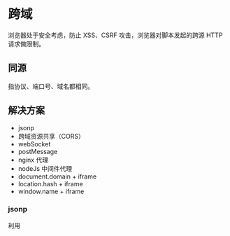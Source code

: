 # 跨域

浏览器处于安全考虑，防止 XSS、CSRF 攻击，浏览器对脚本发起的跨源 HTTP 请求做限制。

## 同源

指协议、端口号、域名都相同。

## 解决方案

- jsonp
- 跨域资源共享（CORS）
- webSocket
- postMessage
- nginx 代理
- nodeJs 中间件代理
- document.domain + iframe
- location.hash + iframe
- window.name + iframe

### jsonp

利用 <script> 标签没有跨域限制原理，加上 callback 参数实现。

### CORS

服务端设置 Access-Contril-Allow-Origin， 声明哪些源站通过浏览器有权限访问资源，是否需要携带身份凭证（Cookie 等)

### webSockets?

新协议，可在单个 TCP 连接上进行全双工通信，属于应用层协议。也就是说，允许服务端主动向客户端推送数据。

浏览器跨域限制的是脚本发起的 HTTP 请求，对于 webSocket 请求是没有这一限制的。

#### webSockets? 与 htpps？

|     | https?（1.0/1.1）  |  webSockets?   |
|  ----  | ----  |  ----  |
| 持久化  | 否 | 是  |
| 支持数据双向传输  | 否 | 是  |
| 状态  | 无 | 有  |
